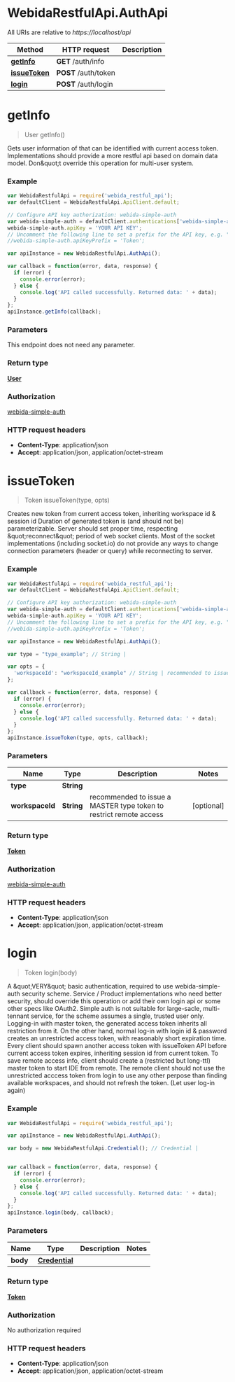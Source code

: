 # WebidaRestfulApi.AuthApi

All URIs are relative to *https://localhost/api*

Method | HTTP request | Description
------------- | ------------- | -------------
[**getInfo**](AuthApi.md#getInfo) | **GET** /auth/info | 
[**issueToken**](AuthApi.md#issueToken) | **POST** /auth/token | 
[**login**](AuthApi.md#login) | **POST** /auth/login | 


<a name="getInfo"></a>
# **getInfo**
> User getInfo()



Gets user information of that can be identified with current access token. Implementations should provide a more restful api based on domain data model. Don\&quot;t override this operation for multi-user system. 

### Example
```javascript
var WebidaRestfulApi = require('webida_restful_api');
var defaultClient = WebidaRestfulApi.ApiClient.default;

// Configure API key authorization: webida-simple-auth
var webida-simple-auth = defaultClient.authentications['webida-simple-auth'];
webida-simple-auth.apiKey = 'YOUR API KEY';
// Uncomment the following line to set a prefix for the API key, e.g. "Token" (defaults to null)
//webida-simple-auth.apiKeyPrefix = 'Token';

var apiInstance = new WebidaRestfulApi.AuthApi();

var callback = function(error, data, response) {
  if (error) {
    console.error(error);
  } else {
    console.log('API called successfully. Returned data: ' + data);
  }
};
apiInstance.getInfo(callback);
```

### Parameters
This endpoint does not need any parameter.

### Return type

[**User**](User.md)

### Authorization

[webida-simple-auth](../README.md#webida-simple-auth)

### HTTP request headers

 - **Content-Type**: application/json
 - **Accept**: application/json, application/octet-stream

<a name="issueToken"></a>
# **issueToken**
> Token issueToken(type, opts)



Creates new token from current access token, inheriting workspace id &amp; session id Duration of generated token is (and should not be) parameterizable. Server should set proper time, respecting \&quot;reconnect\&quot; period of web socket clients. Most of the socket implementations (including socket.io) do not provide any ways to change connection parameters (header or query) while reconnecting to server. 

### Example
```javascript
var WebidaRestfulApi = require('webida_restful_api');
var defaultClient = WebidaRestfulApi.ApiClient.default;

// Configure API key authorization: webida-simple-auth
var webida-simple-auth = defaultClient.authentications['webida-simple-auth'];
webida-simple-auth.apiKey = 'YOUR API KEY';
// Uncomment the following line to set a prefix for the API key, e.g. "Token" (defaults to null)
//webida-simple-auth.apiKeyPrefix = 'Token';

var apiInstance = new WebidaRestfulApi.AuthApi();

var type = "type_example"; // String | 

var opts = { 
  'workspaceId': "workspaceId_example" // String | recommended to issue a MASTER type token to restrict remote access
};

var callback = function(error, data, response) {
  if (error) {
    console.error(error);
  } else {
    console.log('API called successfully. Returned data: ' + data);
  }
};
apiInstance.issueToken(type, opts, callback);
```

### Parameters

Name | Type | Description  | Notes
------------- | ------------- | ------------- | -------------
 **type** | **String**|  | 
 **workspaceId** | **String**| recommended to issue a MASTER type token to restrict remote access | [optional] 

### Return type

[**Token**](Token.md)

### Authorization

[webida-simple-auth](../README.md#webida-simple-auth)

### HTTP request headers

 - **Content-Type**: application/json
 - **Accept**: application/json, application/octet-stream

<a name="login"></a>
# **login**
> Token login(body)



A \&quot;VERY\&quot; basic authentication, required to use webida-simple-auth security scheme.  Service / Product implementations who need better security, should override this operation or add their own login api or some other specs like OAuth2. Simple auth is not suitable for large-sacle, multi-tennant service, for the scheme assumes a single, trusted user only.  Logging-in with master token, the generated access token inherits all restriction from it. On the other hand, normal log-in with login id &amp; password creates an unrestricted access token, with reasonably short expiration time.  Every client should spawn another access token with issueToken API before current access token expires, inheriting session id from current token. To save remote access info, client should create a (restricted but long-ttl) master token to start IDE from remote. The remote client should not use the unrestricted acccess token from login to use any other perpose than finding available workspaces, and should not refresh the token. (Let user log-in again) 

### Example
```javascript
var WebidaRestfulApi = require('webida_restful_api');

var apiInstance = new WebidaRestfulApi.AuthApi();

var body = new WebidaRestfulApi.Credential(); // Credential | 


var callback = function(error, data, response) {
  if (error) {
    console.error(error);
  } else {
    console.log('API called successfully. Returned data: ' + data);
  }
};
apiInstance.login(body, callback);
```

### Parameters

Name | Type | Description  | Notes
------------- | ------------- | ------------- | -------------
 **body** | [**Credential**](Credential.md)|  | 

### Return type

[**Token**](Token.md)

### Authorization

No authorization required

### HTTP request headers

 - **Content-Type**: application/json
 - **Accept**: application/json, application/octet-stream

